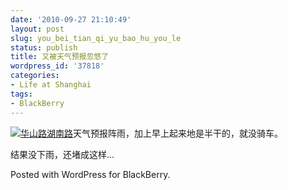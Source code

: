 ```yaml
---
date: '2010-09-27 21:10:49'
layout: post
slug: you_bei_tian_qi_yu_bao_hu_you_le
status: publish
title: 又被天气预报忽悠了
wordpress_id: '37818'
categories:
- Life at Shanghai
tags:
- BlackBerry
---
```


[![华山路湖南路](http://qingpei.me/images/in_post/img00003-20100927-1828-e1285596106864.jpg?w=225)](http://qingpei.me/images/in_post/img00003-20100927-1828-e1285596106864.jpg)天气预报阵雨，加上早上起来地是半干的，就没骑车。

结果没下雨，还堵成这样…



Posted with WordPress for BlackBerry.
